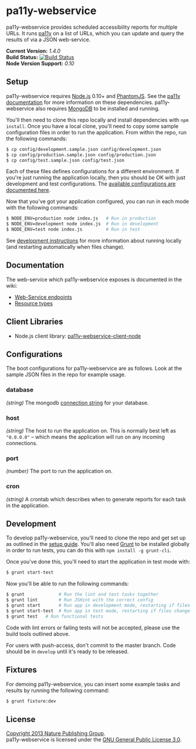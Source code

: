
pa11y-webservice
================

pa11y-webservice provides scheduled accessibility reports for multiple URLs. It runs [pa11y][pa11y] on a list of URLs, which you can update and query the results of via a JSON web-service.

**Current Version:** *1.4.0*  
**Build Status:** [![Build Status][travis-img]][travis]  
**Node Version Support:** *0.10*


Setup
-----

pa11y-webservice requires [Node.js][node] 0.10+ and [PhantomJS][phantom]. See the [pa11y documentation][pa11y-docs] for more information on these dependencies. pa11y-webservice also requires [MongoDB][mongo] to be installed and running.

You'll then need to clone this repo locally and install dependencies with `npm install`. Once you have a local clone, you'll need to copy some sample configuration files in order to run the application. From within the repo, run the following commands:

```sh
$ cp config/development.sample.json config/development.json
$ cp config/production.sample.json config/production.json
$ cp config/test.sample.json config/test.json
```

Each of these files defines configurations for a different environment. If you're just running the application locally, then you should be OK with just development and test configurations. The [available configurations are documented here](#configurations).

Now that you've got your application configured, you can run in each mode with the following commands:

```sh
$ NODE_ENV=production node index.js   # Run in production
$ NODE_ENV=development node index.js  # Run in development
$ NODE_ENV=test node index.js         # Run in test
```

See [development instructions](#development) for more information about running locally (and restarting automatically when files change).


Documentation
-------------

The web-service which pa11y-webservice exposes is documented in the wiki:

- [Web-Service endpoints][wiki-web-service]
- [Resource types][wiki-resources]


Client Libraries
----------------

- Node.js client library: [pa11y-webservice-client-node][pa11y-webservice-client-node]


Configurations
--------------

The boot configurations for pa11y-webservice are as follows. Look at the sample JSON files in the repo for example usage.

### database
*(string)* The mongodb [connection string][mongo-connection-string] for your database.

### host
*(string)* The host to run the application on. This is normally best left as `"0.0.0.0"` – which means the application will run on any incoming connections.

### port
*(number)* The port to run the application on.

### cron
*(string)* A crontab which describes when to generate reports for each task in the application.


Development
-----------

To develop pa11y-webservice, you'll need to clone the repo and get set up as outlined in the [setup guide](#setup). You'll also need [Grunt][grunt] to be installed globally in order to run tests, you can do this with `npm install -g grunt-cli`.

Once you've done this, you'll need to start the application in test mode with:

```sh
$ grunt start-test
```

Now you'll be able to run the following commands:

```sh
$ grunt             # Run the lint and test tasks together
$ grunt lint        # Run JSHint with the correct config
$ grunt start       # Run app in development mode, restarting if files change
$ grunt start-test  # Run app in test mode, restarting if files change
$ grunt test   # Run functional tests
```

Code with lint errors or failing tests will not be accepted, please use the build tools outlined above.

For users with push-access, don't commit to the master branch. Code should be in `develop` until it's ready to be released.


Fixtures
--------

For demoing pa11y-webservice, you can insert some example tasks and results by running the following command:

```sh
$ grunt fixture:dev
```


License
-------

[Copyright 2013 Nature Publishing Group](LICENSE.txt).  
pa11y-webservice is licensed under the [GNU General Public License 3.0][gpl].



[brew]: http://mxcl.github.com/homebrew/
[gpl]: http://www.gnu.org/licenses/gpl-3.0.html
[grunt]: http://gruntjs.com/
[mongo]: http://www.mongodb.org/
[mongo-connection-string]: http://docs.mongodb.org/manual/reference/connection-string/
[node]: http://nodejs.org/
[pa11y]: https://github.com/nature/pa11y
[pa11y-docs]: https://github.com/nature/pa11y#installing
[pa11y-webservice-client-node]: https://github.com/nature/pa11y-webservice-client-node
[phantom]: http://phantomjs.org/
[travis]: https://travis-ci.org/nature/pa11y-webservice
[travis-img]: https://travis-ci.org/nature/pa11y-webservice.png?branch=master
[wiki-web-service]: https://github.com/nature/pa11y-webservice/wiki/Web-Service-Endpoints
[wiki-resources]: https://github.com/nature/pa11y-webservice/wiki/Resource-Types
